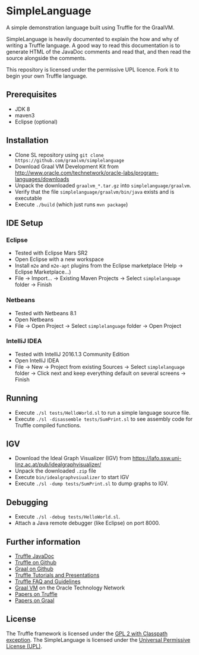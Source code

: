 # SimpleLanguage

A simple demonstration language built using Truffle for the GraalVM.

SimpleLanguage is heavily documented to explain the how and why of writing a
Truffle language. A good way to read this documentation is to generate HTML of
the JavaDoc comments and read that, and then read the source alongside the
comments.

This repository is licensed under the permissive UPL licence. Fork it to begin
your own Truffle language.

## Prerequisites
* JDK 8
* maven3 
* Eclipse (optional)

## Installation

* Clone SL repository using
  `git clone https://github.com/graalvm/simplelanguage`
* Download Graal VM Development Kit from 
  http://www.oracle.com/technetwork/oracle-labs/program-languages/downloads
* Unpack the downloaded `graalvm_*.tar.gz` into `simplelanguage/graalvm`. 
* Verify that the file `simplelanguage/graalvm/bin/java` exists and is executable
* Execute `./build` (which just runs `mvn package`)

## IDE Setup 

### Eclipse
* Tested with Eclipse Mars SR2
* Open Eclipse with a new workspace
* Install `m2e` and `m2e-apt` plugins from the Eclipse marketplace (Help -> Eclipse Marketplace...)
* File -> Import... -> Existing Maven Projects -> Select `simplelanguage` folder -> Finish

### Netbeans
* Tested with Netbeans 8.1
* Open Netbeans
* File -> Open Project -> Select `simplelanguage` folder -> Open Project

### IntelliJ IDEA
* Tested with IntelliJ 2016.1.3 Community Edition
* Open IntelliJ IDEA
* File -> New -> Project from existing Sources -> Select `simplelanguage` folder -> Click next and keep everything default on several screens -> Finish

## Running

* Execute `./sl tests/HelloWorld.sl` to run a simple language source file.
* Execute `./sl -disassemble tests/SumPrint.sl` to see assembly code for Truffle compiled functions.

## IGV

* Download the Ideal Graph Visualizer (IGV) from
  https://lafo.ssw.uni-linz.ac.at/pub/idealgraphvisualizer/
* Unpack the downloaded `.zip` file  
* Execute `bin/idealgraphvsiualizer` to start IGV
* Execute `./sl -dump tests/SumPrint.sl` to dump graphs to IGV.

## Debugging

* Execute `./sl -debug tests/HelloWorld.sl`.
* Attach a Java remote debugger (like Eclipse) on port 8000.

## Further information

* [Truffle JavaDoc](http://lafo.ssw.uni-linz.ac.at/javadoc/truffle/latest/)
* [Truffle on Github](http://github.com/graalvm/truffle)
* [Graal on Github](http://github.com/graalvm/graal-core)
* [Truffle Tutorials and Presentations](https://wiki.openjdk.java.net/display/Graal/Publications+and+Presentations)
* [Truffle FAQ and Guidelines](https://wiki.openjdk.java.net/display/Graal/Truffle+FAQ+and+Guidelines)
* [Graal VM]( http://www.oracle.com/technetwork/oracle-labs/program-languages/overview) on the Oracle Technology Network
* [Papers on Truffle](http://ssw.jku.at/Research/Projects/JVM/Truffle.html)
* [Papers on Graal](http://ssw.jku.at/Research/Projects/JVM/Graal.html)

## License

The Truffle framework is licensed under the [GPL 2 with Classpath exception](http://openjdk.java.net/legal/gplv2+ce.html).
The SimpleLanguage is licensed under the [Universal Permissive License (UPL)](http://opensource.org/licenses/UPL).


